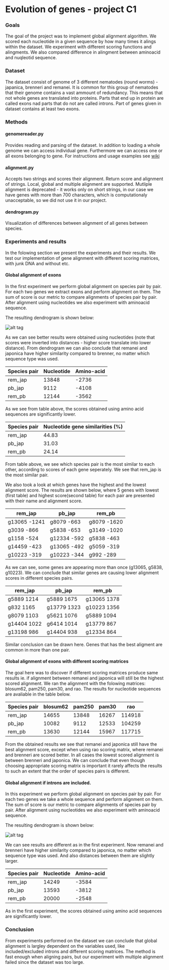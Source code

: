 # Evolution of genes - project C1

### Goals

The goal of the project was to implement global alignment algorithm. We scored each nucleotide in a given sequence by how many times it alings within the dataset. We experiment with different scoring functions and alingments. We also compared difference in alingment between aminoacid and nuqleotid sequence.

### Dataset

The dataset consist of genome of 3 different nematodes (round worms) - japanica, brenneri and remanei. It is common for this group of nematodes that their genome contains a vast ammount of redundancy. This means that not whole genes are translated into proteins. Parts that end up in protein are called exons nad parts that do not are called introns. Part of genes given in dataset contains at least two exons. 

### Methods

#### genomereader.py

Provides reading and parsing of the dataset. In addition to loading a whole genome we can access individual gene. Furthermore we can access one or all exons belonging to gene. For instructions and usage examples see [wiki](https://github.com/PrimozBelej/ub162017_zeta/wiki/Uporaba-modula-genomereader.py)

#### alignment.py

Accepts two strings and scores their alignment. Return score and alignment of strings. Local, global and multiple alignment are supported. Mutliple alignment is deprecated - it works only on short strings, in our case we have genes with more than 700 characters, which is computationaly unacceptable, so we did not use it in our project.

#### dendrogram.py

Visualization of differences between alignment of all genes between species. 

### Experiments and results

In the folowing section we present the experiments and their results. We test our implementation of gene alignment with different scoring matrices, with junk DNA and without etc. 

#### Global alignment of exons 

In the first experiment we perform global alignment on species pair by pair. For each two genes we extract exons and perform alignment on them. The sum of score is our metric to compare alignments of species pair by pair. After alignment using nucleotides we also experiment with aminoacid sequence. 

The resulting dendrogram is shown below:

![alt tag](http://shrani.si/f/2G/RH/454B7FSx/1/dendrogramglobal.png)

As we can see better results were obtained using nucleotides (note that scores were inverted into distances - higher score translate into lower distance). From dendrogram we can also conclude that remanei and japonica have higher similarity compared to brenner, no matter which sequence type was used. 

| Species pair | Nucleotide | Amino-acid |
|--------------|------------|------------|
| rem_jap      | 13848      | -2736      |
| pb_jap       | 9112       | -4108      |
| rem_pb       | 12144      | -3562      |

As we see from table above, the scores obtained using amino acid sequences are significantly lower. 

| Species pair | Nucleotide gene similarities (%)|
|--------------|------------|
| rem_jap      | 44.83      |
| pb_jap       | 31.03      |
| rem_pb       | 24.14      |

From table above, we see which species pair is the most similar to each other, according to scores of each gene seperately. We see that rem_jap is the most similar pair.

We also took a look at which genes have the highest and the lowest alignment score. The results are shown below, where 5 genes with lowest (first table) and highest score(second table) for each pair are presented with their name and alignment score.

| rem_jap      | pb_jap       | rem_pb      |
|--------------|--------------|-------------|
| g13065 -1241 | g8079 -663   | g8079 -1620 |
| g3039 -866   | g5838 -653   | g3149 -1020 |
| g1158 -524   | g12334 -592  | g5838 -463  |
| g14459 -423  | g13065 -492  | g5059 -319  |
| g10223 -319  | g10223 -344  | g992 -289   |

As we can see, some genes are appearing more than once (g13065, g5838, g10223). We can conclude that similar genes are causing lower alignment scores in different species pairs.

| rem_jap      | pb_jap       | rem_pb      |
|--------------|--------------|-------------|
| g5889 1214   | g5889 1675   | g13065 1378 |
| g832 1165    | g13779 1323  | g10223 1356 |
| g8079 1103   | g5621 1076   | g5889 1094  |
| g14404 1022  | g6414 1014   | g13779 867  |
| g13198 986   | g14404 938   | g12334 864  |

Similar conclusion can be drawn here. Genes that has the best aligment are common in more than one pair. 

#### Global alignment of exons with different scoring matrices

The goal here was to discover if different scoring matrices produce same results ie. if alignment between remanei and japonica will still be the highest scored alignment. We ran the alignment with the folowing matrices: blosum62, pam250, pam30, and rao. The results for nucleotide sequences are avaliable in the table below.

| Species pair | blosum62 | pam250 | pam30 | rao    |
|--------------|----------|--------|-------|--------|
| rem_jap      | 14655    | 13848  | 16267 | 114918 |
| pb_jap       | 10082    | 9112   | 12533 | 104259 |
| rem_pb       | 13630    | 12144  | 15967 | 117715 |

From the obtained results we see that remanei and japonica still have the best alignment score, except when using rao scoring matrix, where remanei and brenneri are scored better. In all cases the lowest scored alignment is between brenneri and japonica. We can conclude that even though choosing appropriate scoring matrix is important it rarely affects the results to such an extent that the order of species pairs is different. 

#### Global alignment if introns are included.

In this experiment we perform global alignment on species pair by pair. For each two genes we take a whole sequence and perform alignment on them. The sum of score is our metric to compare alignments of species pair by pair. After alignment using nucleotides we also experiment with aminoacid sequence. 

The resulting dendrogram is shown below:

![alt tag](http://shrani.si/f/3s/d8/1mWNyeFt/with-itron.png)

We can see results are different as in the first experiment. Now remanei and brenneri have higher similarity compared to japonica, no matter which sequence type was used. And also distances between them are slightly larger. 

| Species pair | Nucleotide | Amino-acid |
|--------------|------------|------------|
| rem_jap      | 14249      | -3584      |
| pb_jap       | 13593      | -3812      |
| rem_pb       | 20000      | -2548      |

As in the first experiment, the scores obtained using amino acid sequences are significantly lower.

### Conclusion
From experiments performed on the dataset we can conclude that global alignment is largley dependent on the variables used, like included/excluded introns and different scoring matrices. The method is fast enough when aligning pairs, but our experiment with multiple alignment failed since the dataset was too large. 
